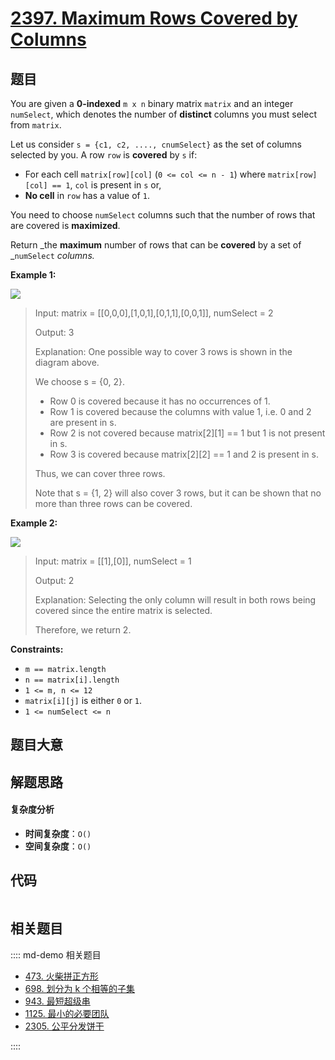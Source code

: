 # [2397. Maximum Rows Covered by Columns](https://leetcode.com/problems/maximum-rows-covered-by-columns/)

## 题目

You are given a **0-indexed** `m x n` binary matrix `matrix` and an integer
`numSelect`, which denotes the number of **distinct** columns you must select
from `matrix`.

Let us consider `s = {c1, c2, ...., cnumSelect}` as the set of columns
selected by you. A row `row` is **covered** by `s` if:

- For each cell `matrix[row][col]` (`0 <= col <= n - 1`) where `matrix[row][col] == 1`, `col` is present in `s` or,
- **No cell** in `row` has a value of `1`.

You need to choose `numSelect` columns such that the number of rows that are
covered is **maximized**.

Return _the **maximum** number of rows that can be **covered** by a set of
_`numSelect` _columns._

**Example 1:**

![](https://assets.leetcode.com/uploads/2022/07/14/rowscovered.png)

> Input: matrix = [[0,0,0],[1,0,1],[0,1,1],[0,0,1]], numSelect = 2
>
> Output: 3
>
> Explanation: One possible way to cover 3 rows is shown in the diagram above.
>
> We choose s = {0, 2}.
>
> - Row 0 is covered because it has no occurrences of 1.
> - Row 1 is covered because the columns with value 1, i.e. 0 and 2 are present in s.
> - Row 2 is not covered because matrix[2][1] == 1 but 1 is not present in s.
> - Row 3 is covered because matrix[2][2] == 1 and 2 is present in s.
>
> Thus, we can cover three rows.
>
> Note that s = {1, 2} will also cover 3 rows, but it can be shown that no more than three rows can be covered.

**Example 2:**

![](https://assets.leetcode.com/uploads/2022/07/14/rowscovered2.png)

> Input: matrix = [[1],[0]], numSelect = 1
>
> Output: 2
>
> Explanation: Selecting the only column will result in both rows being covered since the entire matrix is selected.
>
> Therefore, we return 2.

**Constraints:**

- `m == matrix.length`
- `n == matrix[i].length`
- `1 <= m, n <= 12`
- `matrix[i][j]` is either `0` or `1`.
- `1 <= numSelect <= n`

## 题目大意

## 解题思路

#### 复杂度分析

- **时间复杂度**：`O()`
- **空间复杂度**：`O()`

## 代码

```javascript

```

## 相关题目

:::: md-demo 相关题目

- [473. 火柴拼正方形](https://leetcode.com/problems/matchsticks-to-square)
- [698. 划分为 k 个相等的子集](https://leetcode.com/problems/partition-to-k-equal-sum-subsets)
- [943. 最短超级串](https://leetcode.com/problems/find-the-shortest-superstring)
- [1125. 最小的必要团队](https://leetcode.com/problems/smallest-sufficient-team)
- [2305. 公平分发饼干](https://leetcode.com/problems/fair-distribution-of-cookies)

::::
